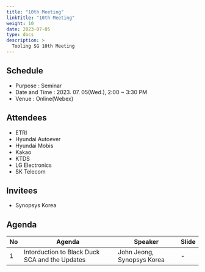 ```yaml
---
title: "10th Meeting"
linkTitle: "10th Meeting"
weight: 10
date: 2023-07-05
type: docs
description: >
  Tooling SG 10th Meeting
---
```


## Schedule

* Purpose : Seminar
* Date and Time : 2023. 07. 05(Wed.), 2:00 ~ 3:30 PM
* Venue : Online(Webex)

## Attendees
* ETRI
* Hyundai Autoever
* Hyundai Mobis
* Kakao
* KTDS
* LG Electronics
* SK Telecom

## Invitees
* Synopsys Korea

## Agenda
| No | Agenda           | Speaker | Slide |
|----|-----------------|------|------|
| 1  | Intorduction to Black Duck SCA and the Updates | John Jeong, Synopsys Korea | - |